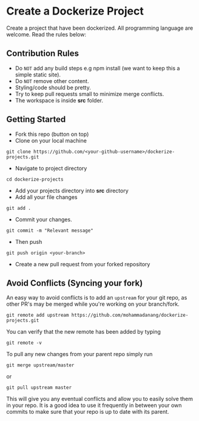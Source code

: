 # Create a Dockerize Project

Create a project that have been dockerized. All programming language are welcome. Read the rules below:

## Contribution Rules

- Do `NOT` add any build steps e.g npm install (we want to keep this a simple static site).
- Do `NOT` remove other content.
- Styling/code should be pretty.
- Try to keep pull requests small to minimize merge conflicts.
- The workspace is inside **src** folder.

## Getting Started

- Fork this repo (button on top)
- Clone on your local machine

```shell
git clone https://github.com/<your-github-username>/dockerize-projects.git
```

- Navigate to project directory

```shell
cd dockerize-projects
```

- Add your projects directory into **src** directory
- Add all your file changes

```shell
git add .
```

- Commit your changes.

```shell
git commit -m "Relevant message"
```

- Then push

```shell
git push origin <your-branch>
```

- Create a new pull request from your forked repository

## Avoid Conflicts (Syncing your fork)

An easy way to avoid conflicts is to add an `upstream` for your git repo, as other PR's may be merged while you're working on your branch/fork.

```shell
git remote add upstream https://github.com/mohammadanang/dockerize-projects.git
```

You can verify that the new remote has been added by typing

```shell
git remote -v
```

To pull any new changes from your parent repo simply run

```shell
git merge upstream/master
```

or

```shell
git pull upstream master
```

This will give you any eventual conflicts and allow you to easily solve them in your repo. It is a good idea to use it frequently in between your own commits to make sure that your repo is up to date with its parent.
